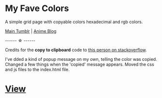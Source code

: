 <h1>My Fave Colors</h1>
A simple grid page with copyable colors hexadecimal and rgb colors.<p>
  
  <a href="https://todorokiscute.tumblr.com/" target="_blank">Main Tumblr</a> | <a href="https://bishonenlover.tumblr.com" target="_blank">Anime Blog</a>
  
  
  ------ ☆ ------
  
  Credits for the <b>copy to clipboard</b> code to <a href="https://stackoverflow.com/a/45071444" target="_blank">this person on stackoverflow</a>. <p>I've dded a kind of popup message on my own, telling the color was copied. Changed a few things when the 'copied' message appears. Moved the css and js files to the index.html file.

<h1><a href="https://bishonenlover.github.io/colors/">View</a></h1>
